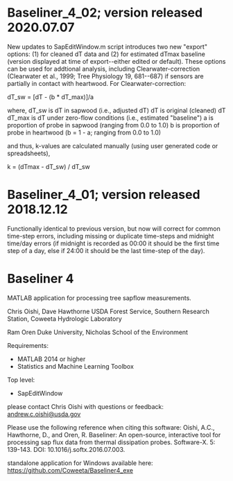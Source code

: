 # Baseliner_4_02; version released 2020.07.07

New updates to SapEditWindow.m script introduces two new "export" options: (1) for cleaned dT data and (2) for estimated dTmax baseline (version displayed at time of export--either edited or default). These options can be used for addtional analysis, including Clearwater-correction (Clearwater et al., 1999; Tree Physiology 19, 681--687) if sensors are partially in contact with heartwood. For Clearwater-correction: 

dT_sw = [dT - (b * dT_max)]/a

where,
dT_sw is dT in sapwood (i.e., adjusted dT)
dT is original (cleaned) dT
dT_max is dT under zero-flow conditions (i.e., estimated "baseline")
a is proportion of probe in sapwood (ranging from 0.0 to 1.0)
b is proportion of probe in heartwood (b = 1 - a; ranging from 0.0 to 1.0)


and thus, k-values are calculated manually (using user generated code or spreadsheets),

k = (dTmax - dT_sw) / dT_sw


# Baseliner_4_01; version released 2018.12.12
Functionally identical to previous version, but now will correct for common time-step errors, including missing or duplicate time-steps and midnight time/day errors (if midnight is recorded as 00:00 it should be the first time step of a day, else if 24:00 it should be the last time-step of the day).


# Baseliner 4

MATLAB application for processing tree sapflow measurements.

Chris Oishi, Dave Hawthorne 
USDA Forest Service, Southern Research Station, Coweeta Hydrologic Laboratory

Ram Oren
Duke University, Nicholas School of the Environment

Requirements:
* MATLAB 2014 or higher
* Statistics and Machine Learning Toolbox

Top level:
* SapEditWindow


please contact Chris Oishi with questions or feedback: andrew.c.oishi@usda.gov

Please use the following reference when citing this software:
Oishi, A.C., Hawthorne, D., and Oren, R. Baseliner: An open-source, interactive tool for processing sap flux data from thermal dissipation probes. Software-X. 5: 139-143. DOI: 10.1016/j.softx.2016.07.003. 

standalone application for Windows available here: https://github.com/Coweeta/Baseliner4_exe 
